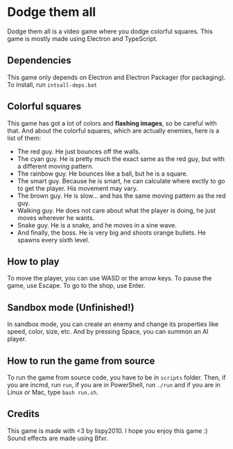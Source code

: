 # Dodge them all
Dodge them all is a video game where you dodge colorful squares. This game is mostly made using
Electron and TypeScript.

## Dependencies
This game only depends on Electron and Electron Packager (for packaging). To install, run
`intsall-deps.bat`

## Colorful squares
This game has got a lot of colors and **flashing images**, so be careful with that.
And about the colorful squares, which are actually enemies, here is a list of them:
* The red guy. He just bounces off the walls.
* The cyan guy. He is pretty much the exact same as the red guy, but with a different moving pattern.
* The rainbow guy. He bounces like a ball, but he is a square.
* The smart guy. Because he is smart, he can calculate where exctly to go to get the player. His movement may vary.
* The brown guy. He is slow... and has the same moving pattern as the red guy.
* Walking guy. He does not care about what the player is doing, he just moves wherever he wants.
* Snake guy. He is a snake, and he moves in a sine wave.
* And finally, the boss. He is very big and shoots orange bullets. He spawns every sixth level.

## How to play
To move the player, you can use WASD or the arrow keys. To pause the game, use Escape. To go to the shop, use Enter.

## Sandbox mode (**Unfinished!**)
In sandbox mode, you can create an enemy and change its properties like speed, color, size, etc. And by pressing Space, you can summon an AI player.

## How to run the game from source
To run the game from source code, you have to be in `scripts` folder. Then, if you are incmd, run `run`, if you are in PowerShell, run `./run` and if you are in Linux or Mac, type `bash run.sh`.

## Credits
This game is made with <3 by lispy2010. I hope you enjoy this game :)
Sound effects are made using Bfxr.
